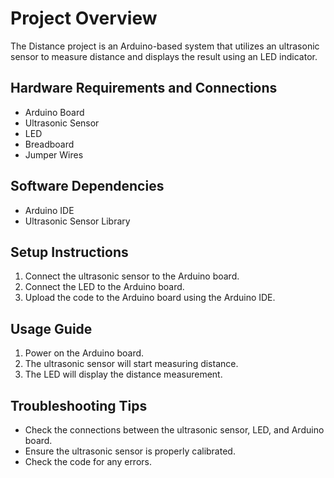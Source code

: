# Project Overview
The Distance project is an Arduino-based system that utilizes an ultrasonic sensor to measure distance and displays the result using an LED indicator.

## Hardware Requirements and Connections
* Arduino Board
* Ultrasonic Sensor
* LED
* Breadboard
* Jumper Wires

## Software Dependencies
* Arduino IDE
* Ultrasonic Sensor Library

## Setup Instructions
1. Connect the ultrasonic sensor to the Arduino board.
2. Connect the LED to the Arduino board.
3. Upload the code to the Arduino board using the Arduino IDE.

## Usage Guide
1. Power on the Arduino board.
2. The ultrasonic sensor will start measuring distance.
3. The LED will display the distance measurement.

## Troubleshooting Tips
* Check the connections between the ultrasonic sensor, LED, and Arduino board.
* Ensure the ultrasonic sensor is properly calibrated.
* Check the code for any errors.